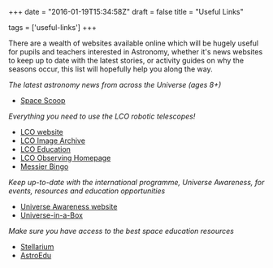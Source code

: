+++
date = "2016-01-19T15:34:58Z"
draft = false
title = "Useful Links"

tags = ['useful-links']
+++

There are a wealth of websites available online which will be hugely useful for pupils and teachers interested in Astronomy, whether it's news websites to keep up to date with the latest stories, or activity guides on why the seasons occur, this list will hopefully help you along the way.

*The latest astronomy news from across the Universe (ages 8+)*
-	[Space Scoop](http://www.spacescoop.org/en/)

*Everything you need to use the LCO robotic telescopes!*
-	[LCO website](https://lco.global)
-	[LCO Image Archive](https://lco.global/observations/)
-	[LCO Education](https://lco.global/education/)
-	[LCO Observing Homepage](https://observe.lco.global)
-	[Messier Bingo](http://lcogt.net/messierbingo)

*Keep up-to-date with the international programme, Universe Awareness, for events, resources and education opportunities*
-	[Universe Awareness website](http://unawe.org)
-	[Universe-in-a-Box](http://unawe.org/resources/universebox/)

*Make sure you have access to the best space education resources*
-	[Stellarium](http://www.stellarium.org/en_GB/)
-	[AstroEdu](http://astroedu.iau.org)
